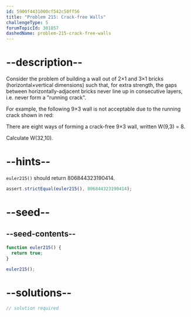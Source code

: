 ```yaml
---
id: 5900f4431000cf542c50ff56
title: "Problem 215: Crack-free Walls"
challengeType: 5
forumTopicId: 301857
dashedName: problem-215-crack-free-walls
---
```


# --description--

Consider the problem of building a wall out of 2×1 and 3×1 bricks (horizontal×vertical dimensions) such that, for extra strength, the gaps between horizontally-adjacent bricks never line up in consecutive layers, i.e. never form a "running crack".

For example, the following 9×3 wall is not acceptable due to the running crack shown in red:

There are eight ways of forming a crack-free 9×3 wall, written W(9,3) = 8.

Calculate W(32,10).

# --hints--

`euler215()` should return 806844323190414.

```js
assert.strictEqual(euler215(), 806844323190414);
```

# --seed--

## --seed-contents--

```js
function euler215() {
  return true;
}

euler215();
```

# --solutions--

```js
// solution required
```
